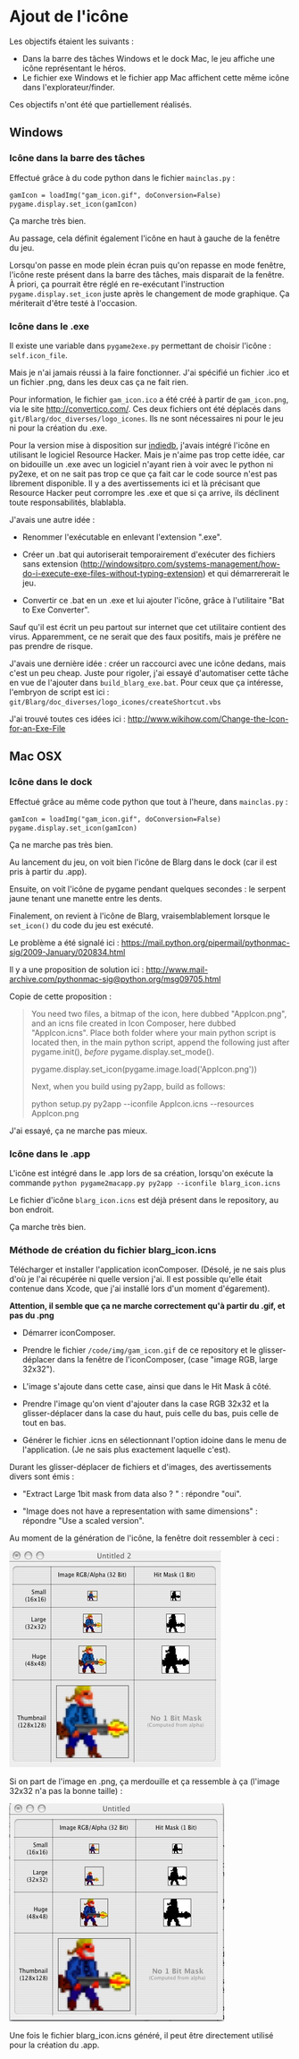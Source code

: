 # Ajout de l'icône

Les objectifs étaient les suivants :

 - Dans la barre des tâches Windows et le dock Mac, le jeu affiche une icône représentant le héros.
 - Le fichier exe Windows et le fichier app Mac affichent cette même icône dans l'explorateur/finder.

Ces objectifs n'ont été que partiellement réalisés.

## Windows

### Icône dans la barre des tâches

Effectué grâce à du code python dans le fichier `mainclas.py` :

    gamIcon = loadImg("gam_icon.gif", doConversion=False)
    pygame.display.set_icon(gamIcon)

Ça marche très bien.

Au passage, cela définit également l'icône en haut à gauche de la fenêtre du jeu.

Lorsqu'on passe en mode plein écran puis qu'on repasse en mode fenêtre, l'icône reste présent dans la barre des tâches, mais disparait de la fenêtre. À priori, ça pourrait être réglé en re-exécutant l'instruction `pygame.display.set_icon` juste après le changement de mode graphique. Ça mériterait d'être testé à l'occasion.

### Icône dans le .exe

Il existe une variable dans `pygame2exe.py` permettant de choisir l'icône : `self.icon_file`.

Mais je n'ai jamais réussi à la faire fonctionner. J'ai spécifié un fichier .ico et un fichier .png, dans les deux cas ça ne fait rien.

Pour information, le fichier `gam_icon.ico` a été créé à partir de `gam_icon.png`, via le site http://convertico.com/. Ces deux fichiers ont été déplacés dans `git/Blarg/doc_diverses/logo_icones`. Ils ne sont nécessaires ni pour le jeu ni pour la création du .exe.

Pour la version mise à disposition sur [indiedb](http://www.indiedb.com/games/blarg), j'avais intégré l'icône en utilisant le logiciel Resource Hacker. Mais je n'aime pas trop cette idée, car on bidouille un .exe avec un logiciel n'ayant rien à voir avec le python ni py2exe, et on ne sait pas trop ce que ça fait car le code source n'est pas librement disponible. Il y a des avertissements ici et là précisant que Resource Hacker peut corrompre les .exe et que si ça arrive, ils déclinent toute responsabilités, blablabla.

J'avais une autre idée :

 - Renommer l'exécutable en enlevant l'extension ".exe".

 - Créer un .bat qui autoriserait temporairement d'exécuter des fichiers sans extension (http://windowsitpro.com/systems-management/how-do-i-execute-exe-files-without-typing-extension) et qui démarrererait le jeu.

 - Convertir ce .bat en un .exe et lui ajouter l'icône, grâce à l'utilitaire "Bat to Exe Converter".

Sauf qu'il est écrit un peu partout sur internet que cet utilitaire contient des virus. Apparemment, ce ne serait que des faux positifs, mais je préfère ne pas prendre de risque.

J'avais une dernière idée : créer un raccourci avec une icône dedans, mais c'est un peu cheap. Juste pour rigoler, j'ai essayé d'automatiser cette tâche en vue de l'ajouter dans `build_blarg_exe.bat`. Pour ceux que ça intéresse, l'embryon de script est ici : `git/Blarg/doc_diverses/logo_icones/createShortcut.vbs`

J'ai trouvé toutes ces idées ici : http://www.wikihow.com/Change-the-Icon-for-an-Exe-File


## Mac OSX

### Icône dans le dock

Effectué grâce au même code python que tout à l'heure, dans `mainclas.py` :

    gamIcon = loadImg("gam_icon.gif", doConversion=False)
    pygame.display.set_icon(gamIcon)

Ça ne marche pas très bien.

Au lancement du jeu, on voit bien l'icône de Blarg dans le dock (car il est pris à partir du .app).

Ensuite, on voit l'icône de pygame pendant quelques secondes : le serpent jaune tenant une manette entre les dents.

Finalement, on revient à l'icône de Blarg, vraisemblablement lorsque le `set_icon()` du code du jeu est exécuté.

Le problème a été signalé ici : https://mail.python.org/pipermail/pythonmac-sig/2009-January/020834.html

Il y a une proposition de solution ici : http://www.mail-archive.com/pythonmac-sig@python.org/msg09705.html

Copie de cette proposition :

> You need two files, a bitmap of the icon, here dubbed "AppIcon.png",
> and an icns file created in Icon Composer, here dubbed "AppIcon.icns".
> Place both folder where your main python script is located then, in
> the main python script, append the following just after pygame.init(),
> *before* pygame.display.set_mode().
>
> pygame.display.set_icon(pygame.image.load('AppIcon.png'))
>
> Next, when you build using py2app, build as follows:
>
> python setup.py py2app --iconfile AppIcon.icns --resources AppIcon.png

J'ai essayé, ça ne marche pas mieux.

### Icône dans le .app

L'icône est intégré dans le .app lors de sa création, lorsqu'on exécute la commande
`python pygame2macapp.py py2app --iconfile blarg_icon.icns`

Le fichier d'icône `blarg_icon.icns` est déjà présent dans le repository, au bon endroit.

Ça marche très bien.

### Méthode de création du fichier blarg_icon.icns

Télécharger et installer l'application iconComposer. (Désolé, je ne sais plus d'où je l'ai récupérée ni quelle version j'ai. Il est possible qu'elle était contenue dans Xcode, que j'ai installé lors d'un moment d'égarement).

**Attention, il semble que ça ne marche correctement qu'à partir du .gif, et pas du .png**

 - Démarrer iconComposer.

 - Prendre le fichier `/code/img/gam_icon.gif` de ce repository et le glisser-déplacer dans la fenêtre de l'iconComposer, (case "image RGB, large 32x32").

 - L'image s'ajoute dans cette case, ainsi que dans le Hit Mask â côté.

 - Prendre l'image qu'on vient d'ajouter dans la case RGB 32x32 et la glisser-déplacer dans la case du haut, puis celle du bas, puis celle de tout en bas.

 - Générer le fichier .icns en sélectionnant l'option idoine dans le menu de l'application. (Je ne sais plus exactement laquelle c'est).

Durant les glisser-déplacer de fichiers et d'images, des avertissements divers sont émis :

 - "Extract Large 1bit mask from data also ? " : répondre "oui".

 - "Image does not have a representation with same dimensions" : répondre "Use a scaled version".

Au moment de la génération de l'icône, la fenêtre doit ressembler à ceci :

![screenshot iconComposer gif](https://raw.githubusercontent.com/darkrecher/Blarg/master/doc_diverses/logo_icones/screenshot_iconComposer_gif.jpg)

Si on part de l'image en .png, ça merdouille et ça ressemble à ça (l'image 32x32 n'a pas la bonne taille) :

![screenshot iconComposer png](https://raw.githubusercontent.com/darkrecher/Blarg/master/doc_diverses/logo_icones/screenshot_iconComposer.jpg)

Une fois le fichier blarg_icon.icns généré, il peut être directement utilisé pour la création du .app.

